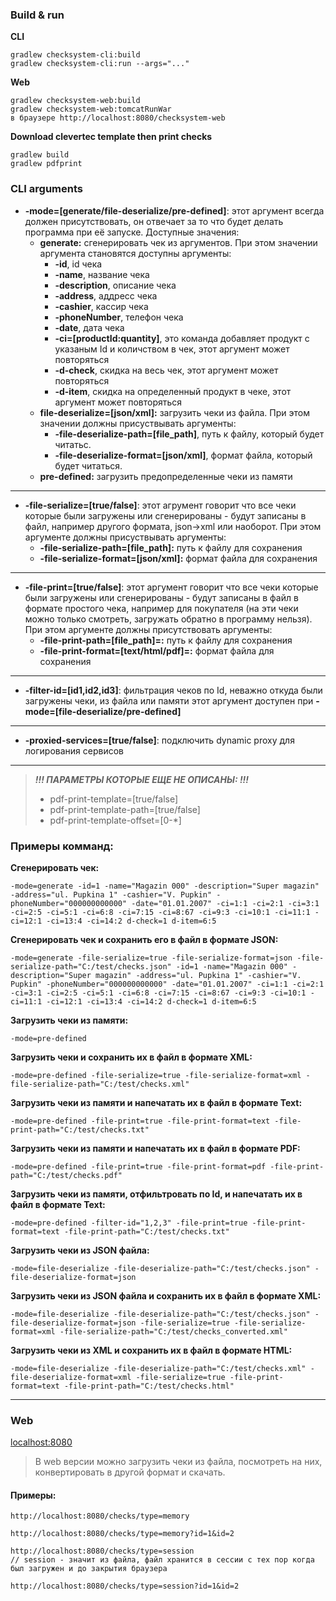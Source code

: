 ### Build & run

**CLI**

```
gradlew checksystem-cli:build
gradlew checksystem-cli:run --args="..."
```

**Web**

```
gradlew checksystem-web:build
gradlew checksystem-web:tomcatRunWar
в браузере http://localhost:8080/checksystem-web
```

**Download clevertec template then print checks**

```
gradlew build
gradlew pdfprint
```

### CLI arguments

- **-mode=[generate/file-deserialize/pre-defined]**: этот аргумент всегда должен присутствовать, он отвечает за то что
  будет делать программа при её запуске. Доступные значения:
    - **generate:** сгенерировать чек из аргументов. При этом значении аргумента становятся доступны аргументы:
        - **-id**, id чека
        - **-name**, название чека
        - **-description**, описание чека
        - **-address**, аддресс чека
        - **-cashier**, кассир чека
        - **-phoneNumber**, телефон чека
        - **-date**, дата чека
        - **-ci=[productId:quantity]**, это команда добавляет продукт с указаным Id и количством в чек, этот аргумент
          может повторяться
        - **-d-check**, скидка на весь чек, этот аргумент может повторяться
        - **-d-item**, скидка на определенный продукт в чеке, этот аргумент может повторяться
    - **file-deserialize=[json/xml]:** загрузить чеки из файла. При этом значении должны присуствывать аргументы:
        - **-file-deserialize-path=[file_path]**, путь к файлу, который будет читатьс.
        - **-file-deserialize-format=[json/xml]**, формат файла, который будет читаться.
    - **pre-defined:** загрузить предопределенные чеки из памяти

___

- **-file-serialize=[true/false]**: этот агрумент говорит что все чеки которые были загружены или сгенерированы - будут
  записаны в файл, например другого формата, json->xml или наоборот. При этом аргументе должны присуствывать аргументы:
    - **-file-serialize-path=[file_path]:** путь к файлу для сохранения
    - **-file-serialize-format=[json/xml]:** формат файла для сохранения

---

- **-file-print=[true/false]**: этот аргумент говорит что все чеки которые были загружены или сгенерированы - будут
  записаны в файл в формате простого чека, например для покупателя (на эти чеки можно только смотреть, загружать обратно
  в программу нельзя). При этом аргументе должны присутствовать аргументы:
    - **-file-print-path=[file_path]=:** путь к файлу для сохранения
    - **-file-print-format=[text/html/pdf]=:** формат файла для сохранения

---

- **-filter-id=[id1,id2,id3]**: фильтрация чеков по Id, неважно откуда были загружены чеки, из файла или памяти этот
  аргумент доступен при **-mode=[file-deserialize/pre-defined]**

---

- **-proxied-services=[true/false]**: подключить dynamic proxy для логирования сервисов

---

> ***!!! ПАРАМЕТРЫ КОТОРЫЕ ЕЩЕ НЕ ОПИСАНЫ: !!!***
> - pdf-print-template=[true/false]
> - pdf-print-template-path=[true/false]
> - pdf-print-template-offset=[0-*]

### Примеры комманд:

**Сгенерировать чек:**

```
-mode=generate -id=1 -name="Magazin 000" -description="Super magazin" -address="ul. Pupkina 1" -cashier="V. Pupkin" -phoneNumber="000000000000" -date="01.01.2007" -ci=1:1 -ci=2:1 -ci=3:1 -ci=2:5 -ci=5:1 -ci=6:8 -ci=7:15 -ci=8:67 -ci=9:3 -ci=10:1 -ci=11:1 -ci=12:1 -ci=13:4 -ci=14:2 d-check=1 d-item=6:5
```

**Сгенерировать чек и сохранить его в файл в формате JSON:**

```
-mode=generate -file-serialize=true -file-serialize-format=json -file-serialize-path="C:/test/checks.json" -id=1 -name="Magazin 000" -description="Super magazin" -address="ul. Pupkina 1" -cashier="V. Pupkin" -phoneNumber="000000000000" -date="01.01.2007" -ci=1:1 -ci=2:1 -ci=3:1 -ci=2:5 -ci=5:1 -ci=6:8 -ci=7:15 -ci=8:67 -ci=9:3 -ci=10:1 -ci=11:1 -ci=12:1 -ci=13:4 -ci=14:2 d-check=1 d-item=6:5
```

**Загрузить чеки из памяти:**

```
-mode=pre-defined
```

**Загрузить чеки и сохранить их в файл в формате XML:**

```
-mode=pre-defined -file-serialize=true -file-serialize-format=xml -file-serialize-path="C:/test/checks.xml"
```

**Загрузить чеки из памяти и напечатать их в файл в формате Text:**

```
-mode=pre-defined -file-print=true -file-print-format=text -file-print-path="C:/test/checks.txt"
```

**Загрузить чеки из памяти и напечатать их в файл в формате PDF:**

```
-mode=pre-defined -file-print=true -file-print-format=pdf -file-print-path="C:/test/checks.pdf"
```

**Загрузить чеки из памяти, отфильтровать по Id, и напечатать их в файл в формате Text:**

```
-mode=pre-defined -filter-id="1,2,3" -file-print=true -file-print-format=text -file-print-path="C:/test/checks.txt"
```

**Загрузить чеки из JSON файла:**

```
-mode=file-deserialize -file-deserialize-path="C:/test/checks.json" -file-deserialize-format=json
```

**Загрузить чеки из JSON файла и сохранить их в файл в формате XML:**

```
-mode=file-deserialize -file-deserialize-path="C:/test/checks.json" -file-deserialize-format=json -file-serialize=true -file-serialize-format=xml -file-serialize-path="C:/test/checks_converted.xml"
```

**Загрузить чеки из XML и сохранить их в файл в формате HTML:**

```
-mode=file-deserialize -file-deserialize-path="C:/test/checks.xml" -file-deserialize-format=xml -file-serialize=true -file-print-format=text -file-print-path="C:/test/checks.html"
```

---

### Web

[localhost:8080](http://localhost:8080/)
> В web версии можно загрузить чеки из файла, посмотреть на них, конвертировать в другой формат и скачать.

#### Примеры:

```
http://localhost:8080/checks/type=memory
```

```
http://localhost:8080/checks/type=memory?id=1&id=2
```

```
http://localhost:8080/checks/type=session
// session - значит из файла, файл хранится в сессии с тех пор когда был загружен и до закрытия браузера
```

```
http://localhost:8080/checks/type=session?id=1&id=2
```
	